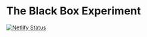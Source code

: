 # The Black Box Experiment

[![Netlify Status](https://api.netlify.com/api/v1/badges/814fe06c-b037-479d-9dec-b5e51c512695/deploy-status)](https://app.netlify.com/sites/youthful-noyce-319032/deploys)